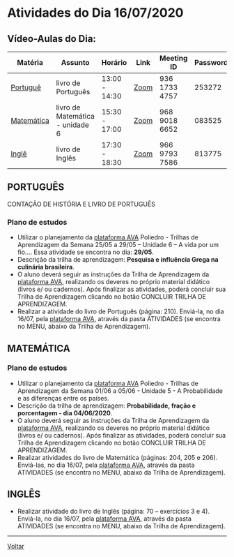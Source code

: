 # Atividades do Dia 16/07/2020

## Vídeo-Aulas do Dia:

| Matéria | Assunto |Horário | Link | Meeting ID | Password |
|---------|---------|--------|------|------------|----------|
| [Portuguê](#português) | livro de Português | 13:00 - 14:30 | [Zoom](https://zoom.us/j/93617334757?pwd=K1JFTE1tWDdMblQ5eGVtL1NxbVgxUT09) | 936 1733 4757 | 253272 |
| [Matemática](#matemática) | livro de Matemática - unidade 6 | 15:30 - 17:00 | [Zoom](https://zoom.us/j/96890186652?pwd=UlNVbmg3N3U5c01DTVRxa0ZMekp1dz09) | 968 9018 6652 | 083525 |
| [Inglê](#inglês) | livro de Inglês | 17:30 - 18:30 | [Zoom](https://zoom.us/j/91877256917?pwd=cW1BVTlDc2FBMDdQdzBsNDFGNlc2dz09) | 966 9793 7586 | 813775 |


## PORTUGUÊS

CONTAÇÃO DE HISTÓRIA E LIVRO DE PORTUGUÊS

### Plano de estudos

* Utilizar o planejamento da [plataforma AVA] Poliedro - Trilhas de Aprendizagem da Semana 25/05 a 29/05 – Unidade 6 – A vida por um fio.... Essa atividade se encontra no dia: **29/05**.
* Descrição da trilha de aprendizagem: **Pesquisa e influência Grega na culinária brasileira**.
* O aluno deverá seguir as instruções da Trilha de Aprendizagem da [plataforma AVA], realizando os deveres no próprio material didático (livros e/ ou cadernos). Após finalizar as atividades, poderá concluir sua Trilha de Aprendizagem clicando no botão CONCLUIR TRILHA DE APRENDIZAGEM.
* Realizar a atividade do livro de Português (página: 210). Enviá-la, no dia 16/07, pela [plataforma AVA], através da pasta ATIVIDADES (se encontra no MENU, abaixo da Trilha de Aprendizagem).

## MATEMÁTICA

### Plano de estudos

* Utilizar o planejamento da [plataforma AVA] Poliedro - Trilhas de Aprendizagem da Semana 01/06 a 05/06 - Unidade 5 - A Probabilidade e as diferenças entre os países.
* Descrição da trilha de aprendizagem: **Probabilidade, fração e porcentagem - dia 04/06/2020**.
* O aluno deverá seguir as instruções da Trilha de Aprendizagem da [plataforma AVA], realizando os deveres no próprio material didático (livros e/ ou cadernos). Após finalizar as atividades, poderá concluir sua Trilha de Aprendizagem clicando no botão CONCLUIR TRILHA DE APRENDIZAGEM.
* Realizar atividades do livro de Matemática (páginas: 204, 205 e 206). Enviá-las, no dia 16/07, pela [plataforma AVA], através da pasta ATIVIDADES (se encontra no MENU, abaixo da Trilha de Aprendizagem).

## INGLÊS

* Realizar atividade do livro de Inglês (página: 70 – exercícios 3 e 4). Enviá-la, no dia 16/07, pela [plataforma AVA], através da pasta ATIVIDADES (se encontra no MENU, abaixo da Trilha de Aprendizagem).

---
[Voltar](index.md)


[plataforma AVA]: https://poliedro-ava.azurewebsites.net
